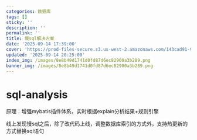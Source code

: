 ```yaml
---
categories: 数据库
tags: []
sticky: ''
description: ''
permalink: ''
title: 慢sql解决方案
date: '2025-09-14 17:39:00'
cover: 'https://prod-files-secure.s3.us-west-2.amazonaws.com/143cad91-961b-48b0-82dc-78fbb6eb5abe/c46ad6c9-c687-4bd8-843b-bfedb8d1eb44/wallhaven-1p71gg.png?X-Amz-Algorithm=AWS4-HMAC-SHA256&X-Amz-Content-Sha256=UNSIGNED-PAYLOAD&X-Amz-Credential=ASIAZI2LB466XIOXRCQZ%2F20250914%2Fus-west-2%2Fs3%2Faws4_request&X-Amz-Date=20250914T132611Z&X-Amz-Expires=3600&X-Amz-Security-Token=IQoJb3JpZ2luX2VjEOX%2F%2F%2F%2F%2F%2F%2F%2F%2F%2FwEaCXVzLXdlc3QtMiJHMEUCIHi3lkeA1OZq5h4c7FJF6FEMy7yb878OuN%2BlvUOnnXQ2AiEA0TvrnB8pKNUptx%2Fl3mfkj1HaWqTLj8fzJQ15ybZ4Iosq%2FwMIXhAAGgw2Mzc0MjMxODM4MDUiDOuxY8Y2MxhTm0%2BEYyrcA%2BPhqJ8KrEpYxi%2BWUoUBSj8hx%2FzmaqGWxyNDb4iIyf1rkNdS%2FjrXkJvJQIjxQdNwG5z5BoVQMZHH3xVcKCG9Z%2BDUOTjSv5ONmHAoLZfc2m%2FG1vWUFHAZRFSZtzzDX3dRSBcWPuKgHafapHeACr1%2BTnnKIxpiJ2rRdP8ugEagNfJ4oRps3p6X2RUXXtFfEf%2Fq93KsA4KtqIRju%2Bap1CRIrFb9WCoMUjdqChNI5u4UXVPLSz9mpUOp5GFN%2BrI4lkcg18G%2FEhNody2zagjm4j1z8VamYSmlPiUq8VTdAzxngdH8Aoxt6OdgQWlONcFoFDSZ2BTcX%2BGm4kx1WIsnonGwSgfDBgLxqryqrcq8cGFE4CLMX7HZzbL%2BnpCgAILv588i8WK5AuWwqAVfY5XxocRUqoy3NY3PRMEwxgDlo%2B6Rx0QMe5HpOREpTbBTfdNmSX10wuNJBDPGEdbkl%2ByDXnYhatrZxwuwsLS7VP2LtPFm8sS3zP11Ke8A4AjmqYWHXJMxWUZvJSX2sJo6a%2FcZw9bhIfN%2BE0epL76BUdTvATaaSY%2Fw71Hpxn9rN%2FjapRKX0nW3qZwdwM8XNYjzkZ%2BW37q2C2D75FAQPWe3lwLgZdESGmEagCDKjV6qr%2BsFNH1YMJTsmsYGOqUB570zK%2FXIA1Evma3kmBYSzBAiR1hRX6jtbk8szCxI0WE80fgd1DhJE3yCDvmuzslkg3jCR2o2%2FEJ9nuFd%2BGqCBmBFKN2eHRDJpwpso2DE9Kb92FDRVmUUjCkh5fvNpAaPKj%2BufgN1jfXxNzN2bBWD3sMg7wMe5l9655uczzjN0Eva%2BEV1%2Bq41ZmpDpgA%2Bqg3nSq37mpQX0X5qo0Nct4FWYQgp0V49&X-Amz-Signature=76c8062cdafea2be80e58501bdc80d68fbe0cc82778179c9a5b456199a46d0c4&X-Amz-SignedHeaders=host&x-amz-checksum-mode=ENABLED&x-id=GetObject'
updated: '2025-09-14 20:25:00'
index_img: /images/8e8b49d1741d0fd87d6ec82900a3b289.png
banner_img: /images/8e8b49d1741d0fd87d6ec82900a3b289.png
---
```


# sql-analysis


原理：增强mybatis插件体系，实时根据explain分析结果+规则引擎


线上发现慢sql之后，除了改代码上线，调整数据库索引的方式外，支持热更新的方式替换sql语句

